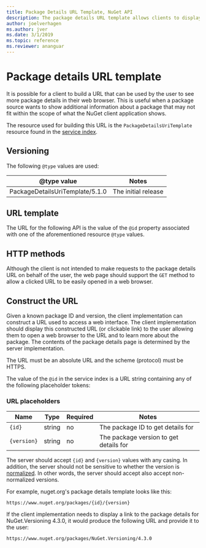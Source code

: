 ```yaml
---
title: Package Details URL Template, NuGet API
description: The package details URL template allows clients to display in their UI a web link to more package details
author: joelverhagen
ms.author: jver
ms.date: 3/1/2019
ms.topic: reference
ms.reviewer: ananguar
---
```


# Package details URL template

It is possible for a client to build a URL that can be used by the user to see more package details in their web
browser. This is useful when a package source wants to show additional information about a package that may not fit
within the scope of what the NuGet client application shows.

The resource used for building this URL is the `PackageDetailsUriTemplate` resource found in the
[service index](service-index.md).

## Versioning

The following `@type` values are used:

@type value                     | Notes
------------------------------- | -----
PackageDetailsUriTemplate/5.1.0 | The initial release

## URL template

The URL for the following API is the value of the `@id` property associated with one of the aforementioned
resource `@type` values.

## HTTP methods

Although the client is not intended to make requests to the package details URL on behalf of the user, the web page
should support the `GET` method to allow a clicked URL to be easily opened in a web browser.

## Construct the URL

Given a known package ID and version, the client implementation can construct a URL used to access a web interface. The
client implementation should display this constructed URL (or clickable link) to the user allowing them to open a web
browser to the URL and to learn more about the package. The contents of the package details page is determined by the
server implementation.

The URL must be an absolute URL and the scheme (protocol) must be HTTPS.

The value of the `@id` in the service index is a URL string containing any of the following placeholder tokens:

### URL placeholders

Name        | Type    | Required | Notes
----------- | ------- | -------- | -----
`{id}`      | string  | no       | The package ID to get details for
`{version}` | string  | no       | The package version to get details for

The server should accept `{id}` and `{version}` values with any casing. In addition, the server should not be sensitive
to whether the version is
[normalized](../concepts/package-versioning.md#normalized-version-numbers). In other
words, the server should accept also accept non-normalized versions.

For example, nuget.org's package details template looks like this:

```http
https://www.nuget.org/packages/{id}/{version}
```

If the client implementation needs to display a link to the package details for NuGet.Versioning 4.3.0, it would
produce the following URL and provide it to the user:

```http
https://www.nuget.org/packages/NuGet.Versioning/4.3.0
```
